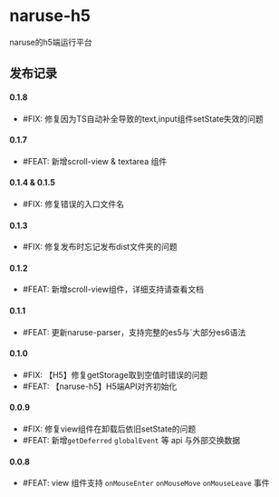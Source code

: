 # naruse-h5
naruse的h5端运行平台

## 发布记录
#### 0.1.8
+ #FIX: 修复因为TS自动补全导致的text,input组件setState失效的问题
#### 0.1.7
+ #FEAT: 新增scroll-view & textarea 组件
#### 0.1.4 & 0.1.5
+ #FIX: 修复错误的入口文件名
#### 0.1.3
+ #FIX: 修复发布时忘记发布dist文件夹的问题
#### 0.1.2
+ #FEAT: 新增scroll-view组件，详细支持请查看文档
#### 0.1.1
+ #FEAT: 更新naruse-parser，支持完整的es5与`大部分es6语法

#### 0.1.0
+ #FIX: 【H5】修复getStorage取到空值时错误的问题
+ #FEAT: 【naruse-h5】H5端API对齐初始化

#### 0.0.9
+ #FIX:  修复view组件在卸载后依旧setState的问题
+ #FEAT: 新增`getDeferred` `globalEvent` 等 api 与外部交换数据

#### 0.0.8
+ #FEAT: view 组件支持 `onMouseEnter` `onMouseMove` `onMouseLeave` 事件
